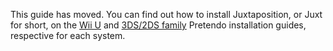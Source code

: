 This guide has moved. You can find out how to install Juxtaposition, or Juxt for short, on the <a href="/docs/install/wiiu">Wii U</a> and <a href="/docs/install/3ds">3DS/2DS family</a> Pretendo installation guides, respective for each system.